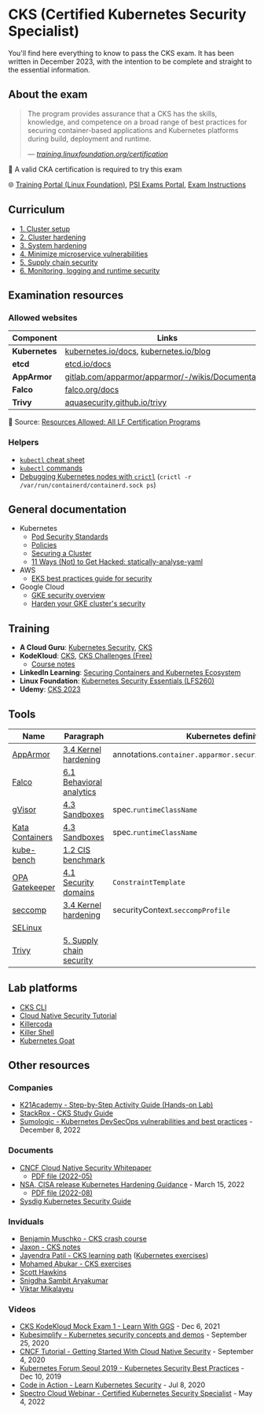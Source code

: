 #  CKS (Certified Kubernetes Security Specialist)

You'll find here everything to know to pass the CKS exam. It has been written in December 2023, with the intention to be complete and straight to the essential information.

## About the exam

> The program provides assurance that a CKS has the skills, knowledge, and competence on a broad range of best practices for securing container-based applications and Kubernetes platforms during build, deployment and runtime.
>
> &mdash; <cite>[training.linuxfoundation.org/certification](https://training.linuxfoundation.org/certification/certified-kubernetes-security-specialist/)</cite>

🚩 A valid CKA certification is required to try this exam

🌐 [Training Portal (Linux Foundation)](https://trainingportal.linuxfoundation.org/learn/dashboard), [PSI Exams Portal](https://test-takers.psiexams.com/linux/manage/my-tests), [Exam Instructions](https://docs.linuxfoundation.org/tc-docs/certification/important-instructions-cks)

## Curriculum

* [1. Cluster setup](1-cluster-setup.md)
* [2. Cluster hardening](2-cluster-hardening.md)
* [3. System hardening](3-system-hardening.md)
* [4. Minimize microservice vulnerabilities](4-minimize-microservice-vulnerabilities.md)
* [5. Supply chain security](5-supply-chain-security.md)
* [6. Monitoring, logging and runtime security](6-monitoring-logging-runtime-security.md)

## Examination resources

### Allowed websites

Component      | Links
---------------|-----------------------------------------------------------------------------------------------------------------
**Kubernetes** | [kubernetes.io/docs](https://kubernetes.io/docs/), [kubernetes.io/blog](https://kubernetes.io/blog/)
**etcd**       | [etcd.io/docs](https://etcd.io/docs/)
**AppArmor**   | [gitlab.com/apparmor/apparmor/-/wikis/Documentation](https://gitlab.com/apparmor/apparmor/-/wikis/Documentation)
**Falco**      | [falco.org/docs](https://falco.org/docs/)
**Trivy**      | [aquasecurity.github.io/trivy](https://aquasecurity.github.io/trivy/)

📌 Source: [Resources Allowed: All LF Certification Programs](https://docs.linuxfoundation.org/tc-docs/certification/certification-resources-allowed#certified-kubernetes-security-specialist-cks)

### Helpers

* [`kubectl` cheat sheet](https://kubernetes.io/docs/reference/kubectl/cheatsheet/)
* [`kubectl` commands](https://kubernetes.io/docs/reference/generated/kubectl/kubectl-commands)
* [Debugging Kubernetes nodes with `crictl`](https://kubernetes.io/docs/tasks/debug/debug-cluster/crictl/) (`crictl -r /var/run/containerd/containerd.sock ps`)

## General documentation

* Kubernetes
  * [Pod Security Standards](https://kubernetes.io/docs/concepts/security/pod-security-standards/)
  * [Policies](https://kubernetes.io/docs/concepts/policy/)
  * [Securing a Cluster](https://kubernetes.io/docs/tasks/administer-cluster/securing-a-cluster/)
  * [11 Ways (Not) to Get Hacked: statically-analyse-yaml](https://kubernetes.io/blog/2018/07/18/11-ways-not-to-get-hacked/)
* AWS
  * [EKS best practices guide for security](https://aws.github.io/aws-eks-best-practices/security/docs/)
* Google Cloud
  * [GKE security overview](https://cloud.google.com/kubernetes-engine/docs/concepts/security-overview)
  * [Harden your GKE cluster's security](https://cloud.google.com/kubernetes-engine/docs/how-to/hardening-your-cluster)

## Training

* **A Cloud Guru**: [Kubernetes Security](https://learn.acloud.guru/course/7d2c29e7-cdb2-4f44-8744-06332f47040e/dashboard), [CKS](https://learn.acloud.guru/course/certified-kubernetes-security-specialist/dashboard)
* **KodeKloud**: [CKS](https://kodekloud.com/courses/certified-kubernetes-security-specialist-cks/), [CKS Challenges (Free)](https://kodekloud.com/courses/certified-kubernetes-security-specialist-cks/)
  * [Course notes](https://github.com/kodekloudhub/certified-kubernetes-security-specialist-cks-course)
* **LinkedIn Learning**: [Securing Containers and Kubernetes Ecosystem](https://www.linkedin.com/learning/securing-containers-and-kubernetes-ecosystem/protect-your-containers-and-kubernetes-ecosystem)
* **Linux Foundation**: [Kubernetes Security Essentials (LFS260)](https://training.linuxfoundation.org/training/kubernetes-security-essentials-lfs260/)
* **Udemy**: [CKS 2023](https://www.udemy.com/course/certified-kubernetes-security-specialist/)

## Tools

Name                                       | Paragraph                                                                                 | Kubernetes definition
-------------------------------------------|-------------------------------------------------------------------------------------------|---------------------------------------------------------------
[AppArmor](tools/apparmor.md)              | [3.4 Kernel hardening](3-system-hardening.md#kernel-hardening)                            | annotations.`container.apparmor.security.beta.kubernetes.io`
[Falco](tools/falco.md)                    | [6.1 Behavioral analytics](6-monitoring-logging-runtime-security.md#behavioral-analytics) | 
[gVisor](tools/gvisor.md)                  | [4.3 Sandboxes](4-minimize-microservice-vulnerabilities.md#sandboxes)                     | spec.`runtimeClassName`
[Kata Containers](tools/katacontainers.md) | [4.3 Sandboxes](4-minimize-microservice-vulnerabilities.md#sandboxes)                     | spec.`runtimeClassName`
[kube-bench](tools/kube-bench.md)          | [1.2 CIS benchmark](1-cluster-setup.md#cis-benchmark)                                     |
[OPA Gatekeeper](tools/opa-gatekeeper.md)  | [4.1 Security domains](4-minimize-microservice-vulnerabilities.md#security-domains)       | `ConstraintTemplate`
[seccomp](tools/seccomp.md)                | [3.4 Kernel hardening](3-system-hardening.md#kernel-hardening)                            | securityContext.`seccompProfile`
[SELinux](tools/selinux.md)                |                                                                                           |
[Trivy](tools/trivy.md)                    | [5. Supply chain security](5-supply-chain-security.md#workload-static-analysis)           |

## Lab platforms

* [CKS CLI](https://cks.kubernetes.tn/)
* [Cloud Native Security Tutorial](https://tutorial.kubernetes-security.info/)
* [Killercoda](https://killercoda.com/killer-shell-cks)
* [Killer Shell](https://github.com/killer-sh/cks-course-environment)
* [Kubernetes Goat](https://madhuakula.com/kubernetes-goat/)

## Other resources

### Companies

* [K21Academy - Step-by-Step Activity Guide (Hands-on Lab)](https://k21academy.com/docker-kubernetes/certified-kubernetes-security-specialist-cks-step-by-step-activity-guide-hands-on-lab/#)
* [StackRox - CKS Study Guide](https://github.com/stackrox/Kubernetes_Security_Specialist_Study_Guide)
* [Sumologic - Kubernetes DevSecOps vulnerabilities and best practices](https://www.sumologic.com/blog/kubernetes-devsecops/) - December 8, 2022

### Documents

* [CNCF Cloud Native Security Whitepaper](https://github.com/cncf/tag-security/tree/main/security-whitepaper)
  * [PDF file (2022-05)](https://github.com/cncf/tag-security/blob/main/security-whitepaper/v2/CNCF_cloud-native-security-whitepaper-May2022-v2.pdf)
* [NSA, CISA release Kubernetes Hardening Guidance](https://www.nsa.gov/Press-Room/News-Highlights/Article/Article/2716980/nsa-cisa-release-kubernetes-hardening-guidance/) - March 15, 2022
  * [PDF file (2022-08)](https://media.defense.gov/2022/Aug/29/2003066362/-1/-1/0/CTR_KUBERNETES_HARDENING_GUIDANCE_1.2_20220829.PDF)
* [Sysdig Kubernetes Security Guide](https://sysdig.com/s-kubernetes-security-guide/)

### Inviduals

* [Benjamin Muschko - CKS crash course](https://github.com/bmuschko/cks-crash-course)
* [Jaxon - CKS notes](https://github.com/theJaxon/CKS)
* [Jayendra Patil - CKS learning path](https://jayendrapatil.com/certified-kubernetes-security-specialist-cks-learning-path/) ([Kubernetes exercises](https://github.com/jayendrapatil/kubernetes-exercises))
* [Mohamed Abukar - CKS exercises](https://github.com/moabukar/CKS-Exercises-Certified-Kubernetes-Security-Specialist)
* [Scott Hawkins](https://github.com/echoboomer/k8s-cks-notes)
* [Snigdha Sambit Aryakumar](https://github.com/snigdhasambitak/cks)
* [Viktar Mikalayeu](https://github.com/ViktorUJ/cks)

### Videos

* [CKS KodeKloud Mock Exam 1 - Learn With GGS](https://www.youtube.com/watch?v=7eH7vfT0axA&list=PLglXbBWxN2H9-ATq0ShHVlMWskhRgvdJz) - Dec 6, 2021
* [Kubesimplify - Kubernetes security concepts and demos](https://youtu.be/VjlvS-qiz_U) - September 25, 2020
* [CNCF Tutorial - Getting Started With Cloud Native Security](https://youtu.be/MisS3wSds40) - September 4, 2020
* [Kubernetes Forum Seoul 2019 - Kubernetes Security Best Practices](https://youtu.be/wqsUfvRyYpw) - Dec 10, 2019
* [Code in Action - Learn Kubernetes Security](https://www.youtube.com/playlist?list=PLeLcvrwLe1859Rje9gHrD1KEp4y5OXApB) - Jul 8, 2020
* [Spectro Cloud Webinar - Certified Kubernetes Security Specialist](https://www.youtube.com/watch?v=Qqoe-PbuQcs) - May 4, 2022
